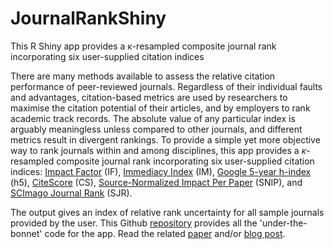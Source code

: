 # JournalRankShiny

This R Shiny app provides a κ-resampled composite journal rank incorporating six user-supplied citation indices

There are many methods available to assess the relative citation performance of peer-reviewed journals. Regardless of their individual faults and advantages, citation-based metrics are used by researchers to maximise the citation potential of their articles, and by employers to rank academic track records. The absolute value of any particular index is arguably meaningless unless compared to other journals, and different metrics result in divergent rankings. To provide a simple yet more objective way to rank journals within and among disciplines, this app provides a <em>κ</em>-resampled composite journal rank incorporating six user-supplied citation indices: <a href="http://help.incites.clarivate.com/incitesLiveJCR/glossaryAZgroup/g8/4346-TRS.html">Impact Factor</a> (IF), <a href="http://help.incites.clarivate.com/incitesLiveJCR/glossaryAZgroup/g7/7751-TRS.html">Immediacy Index</a> (IM), <a href="https://scholar.google.com/intl/en/scholar/metrics.html#metrics">Google 5-year h-index</a> (h5), <a href="https://service.elsevier.com/app/answers/detail/a_id/30562/supporthub/scopus/">CiteScore</a> (CS), <a href="https://blog.scopus.com/posts/journal-metrics-in-scopus-source-normalized-impact-per-paper-snip">Source-Normalized Impact Per Paper</a> (SNIP), and <a href="https://www.scopusjournals.com/2019/02/scimago-journal-rank.html">SCImago Journal Rank</a> (SJR).

The output gives an index of relative rank uncertainty for all sample journals provided by the user. This Github <a href = "https://github.com/cjabradshaw/JournalRankShiny">repository</a> provides all the 'under-the-bonnet' code for the app. Read the related <a href="https://journals.plos.org/plosone/article?id=10.1371/journal.pone.0149852">paper</a> and/or <a href="https://conservationbytes.com/2016/02/18/how-to-rank-journals/">blog post</a>.
